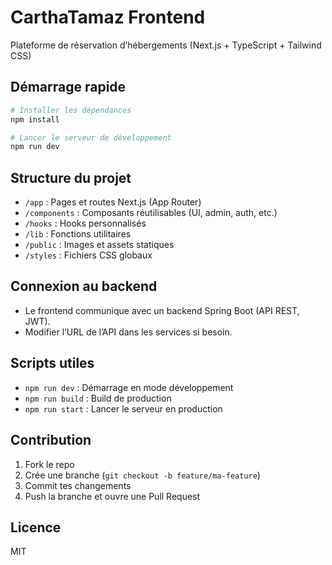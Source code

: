 # CarthaTamaz Frontend

Plateforme de réservation d’hébergements (Next.js + TypeScript + Tailwind CSS)

## Démarrage rapide

```bash
# Installer les dépendances
npm install

# Lancer le serveur de développement
npm run dev
```

## Structure du projet

- `/app` : Pages et routes Next.js (App Router)
- `/components` : Composants réutilisables (UI, admin, auth, etc.)
- `/hooks` : Hooks personnalisés
- `/lib` : Fonctions utilitaires
- `/public` : Images et assets statiques
- `/styles` : Fichiers CSS globaux

## Connexion au backend

- Le frontend communique avec un backend Spring Boot (API REST, JWT).
- Modifier l’URL de l’API dans les services si besoin.

## Scripts utiles

- `npm run dev` : Démarrage en mode développement
- `npm run build` : Build de production
- `npm run start` : Lancer le serveur en production

## Contribution

1. Fork le repo
2. Crée une branche (`git checkout -b feature/ma-feature`)
3. Commit tes changements
4. Push la branche et ouvre une Pull Request

## Licence

MIT
